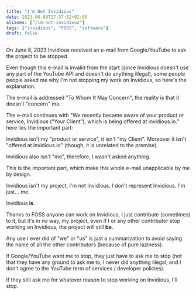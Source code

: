 ```yaml
---
title: "I'm Not Invidious"
date: 2023-06-09T17:57:52+02:00
aliases: ["/im-not-invidious"]
tags: ["invidious", "FOSS", "software"]
draft: false
---
```


On June 8, 2023 Invidious received an e-mail from Google/YouTube to ask the project to be stopped.

Even though this e-mail is invalid from the start (since Invidious doesn't use any part of the YouTube API and doesn't do anything illegal), some people people asked me why I'm not stopping my work on Invidious, so here's the explanation:

The e-mail is addressed "To Whom It May Concern", the reality is that it doesn't "concern" me.

The e-mail continues with "We recently became aware of your product or service, Invidious (“Your Client”), which is being offered at invidious.io." here lies the important part:

Invidious isn't my "product or service", it isn't "my Client". Moreover it isn't "offered at invidious.io" (though, it is unrelated to the premise).

Invidious also isn't "me", therefore, I wasn't asked anything.

This is the important part, which make this whole e-mail unapplicable by me by design.

Invidious isn't my project, I'm not Invidious, I don't represent Invidious. I'm just... me.

Invidious **is**.

Thanks to FOSS anyone can work on Invidious, I just contribute (sometimes) to it, but it's in no way, my project, even if I or any other contributor stop working on Invidious, the project will still **be**.

Any use I ever did of "we" or "us" is just a summarization to avoid saying the name of all the other contributors (because of pure laziness).

If Google/YouTube want me to stop, they just have to ask me to stop (not that they have any ground to ask me to, I never did anything illegal, and I don't agree to the YouTube term of services / developer policies).

If they still ask me for whatever reason to stop working on Invidious, I'll stop.
